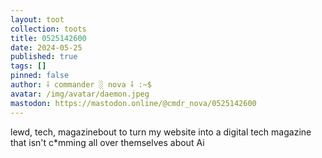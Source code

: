 ```yaml
---
layout: toot
collection: toots
title: 0525142600
date: 2024-05-25
published: true
tags: []
pinned: false
author: ⸸ commander ░ nova ⸸ :~$
avatar: /img/avatar/daemon.jpeg
mastodon: https://mastodon.online/@cmdr_nova/0525142600
---
```


lewd, tech, magazinebout to turn my website into a digital tech magazine that isn't c*mming all over themselves about Ai
